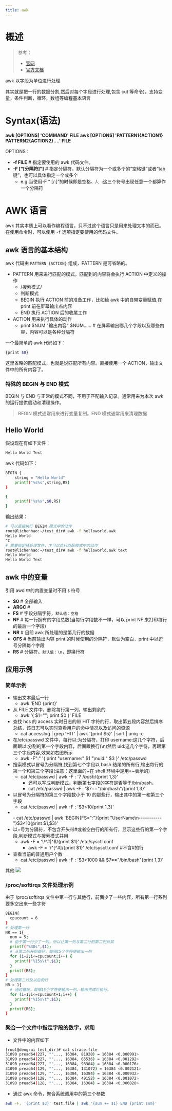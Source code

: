 ```yaml
---
title: awk
---
```


# 概述

> 参考：
> - [官网](https://www.gnu.org/software/gawk/)
> - [官方文档](https://www.gnu.org/software/gawk/manual/gawkinet/)

awk 以字段为单位进行处理

其实就是把一行的数据分割,然后对每个字段进行处理,包含 cut 等命令)，支持变量，条件判断，循环，数组等编程基本语言

# Syntax(语法)

**awk \[OPTIONS] 'COMMAND' FILE**
**awk \[OPTIONS] 'PATTERN1{ACTION1} PATTERN2{ACTION2}....' FILE**

OPTIONS：

- **-f FILE** # 指定要使用的 awk 代码文件。
- **-F \[“\[分隔符]”]** # 指定分隔符，默认分隔符为一个或多个的“空格键”或者“tab 键”，也可以具体指定一个或多个
  - e.g.当使用-F “ \[/:]”的时候即是空格、/、:这三个符号出现任意一个都算作一个分隔符

# AWK 语言

awk 其实本质上可以看作编程语言，只不过这个语言只是用来处理文本的而已。在使用命令时，可以使用 `-f` 选项指定要使用的代码文件。

## awk 语言的基本结构

awk 代码由 `PATTERN {ACTION}` 组成，PATTERN 是可省略的。

- PATTERN 用来进行匹配的模式，匹配到的内容将会执行 ACTION 中定义的操作
  - /搜索模式/
  - 判断模式
  - BEGIN 执行 ACTION 前的准备工作，比如给 awk 中的自带变量赋值,在 print 前在屏幕输出点内容
  - END 执行 ACTION 后的收尾工作
- ACTION 用来执行具体的动作
  - print $NUM "输出内容" $NUM...... # 在屏幕输出哪几个字段以及哪些内容，内容可以是各种分隔符

一个最简单的 awk 代码如下：

```bash
{print $0}
```

这里省略的匹配模式，也就是说匹配所有内容。直接使用一个 ACTION，输出文件中的所有内容了。

### 特殊的 BEGIN 与 END 模式

BEGIN 与 END 与正常的模式不同，不用于匹配输入记录。通常用来为本次 awk 的运行提供启动和清理操作。

> BEGIN 模式通常用来进行变量复制。END 模式通常用来清理数据

## Hello World

假设现在有如下文件：

```bash
Hello World Text
```

awk 代码如下：

```bash
BEGIN {
    string = "Hello World"
    printf("%s%s",string,RS)
}

{
    printf("%s%s",$0,RS)
}
```

输出结果：

```bash
# 可以直接执行 BEGIN 模式中的动作
root@lichenhao:~/test_dir# awk -f helloworld.awk
Hello World
^C
# 需要指定待处理文件，才可以执行匹配模式中的动作
root@lichenhao:~/test_dir# awk -f helloworld.awk text
Hello World
Hello World Text
```

## awk 中的变量

引用 awd 中的内置变量时不用 `$` 符号

- **$0** # 全部输入
- **ARGC** #
- **FS** # 字段分隔字符，`默认值：空格`
- **NF** # 每一行拥有的字段总数(当每行字段数不一样，可以 print NF 来打印每行的最后一个字段)
- **NR** # 目前 awk 所处理的是第几行的数据
- **OFS** # 当前输出内容 print 的时候使用的分隔符，默认为空白，print 中以逗号分隔每个字段
- **RS** # 分隔符。`默认值：\n`，即换行符

## 应用示例

### 简单示例

- 输出文本最后一行
  - awk 'END {print}'
- 从 FILE 文件中，删除每行第一列，输出剩余的
  - awk '{ $1=""; print $0 }' FILE
- 查找 hcs 的 access 实时日志的带 HIT 字符的行，取出第五段内容然后排序总结，该日志可以实时查看用户的命中情况以及访问的资源
  - cat accesslog | grep 'HIT' | awk '{print $5}' | sort | uniq -c
- 在/etc/passwd 文件中，每行以:为分隔符，打印 username:这几个字符，后面跟以:分割的第一个字段内容，后面跟换行(\n)然后 uid:这几个字符，再跟第三个字段内容,效果如右图所示
  - awk -F":" '{ print "username:" $1 "\nuid:" $3 }' /etc/passwd
- 搜索模式以冒号为分隔符,找到第七个字段以 bash 结尾的所有行,输出每行的第一个和第三个字段(注意：这里面的~在 shell 环境中是用=~表示的)
  - cat /etc/passwd | awk -F : '$7~/bash$/{print $1,$3}'
    - 还可以写成判断模式，判断第七字段的字符是否等于/bin/bash，
    - cat /etc/passwd | awk -F : '$7=="/bin/bash"/{print $1,$3}'
- 以冒号为分隔符的第三个字段数小于 10 的那些行，输出其中的第一和第三个字段
  - cat /etc/passwd | awk -F : '$3<10{print $1,$3}'
- <br />
   - cat /etc/passwd | awk 'BEGIN{FS=":"}{print "UserName\n-----------"}$3<10{print $1,$3}'
- 以=号为分隔符，不包含开头带#或者空白行的所有行，显示这些行的第一个字段,判断模式与搜索模式并用
  - awk -F = '!/^#|^$/{print $1}' /etc/sysctl.conf
    - awk -F = '/^\[^#]/{print $1}' /etc/sysctl.conf #不含#的行
- 查看当前的普通用户个数
  - cat /etc/passwd | awk -F : '$3>1000 && $7=="/bin/bash"{print $1,$3}'

其他
![](https://notes-learning.oss-cn-beijing.aliyuncs.com/aokdnm/1616166312890-e4478d40-8a1b-4f08-a348-81ee7c69c9e0.jpeg)

### /proc/softirqs 文件处理示例

由于 /proc/softirqs 文件中第一行与其他行，前面少了一些内容，所有第一行系列要多空出来一些字符

```bash
BEGIN{
  cpucount = 6
}
# 处理第一行
NR == 1{
  num = 5;
  # 由于第一行少了一列，所以让第一列与第二行的第二列对其
  printf("%30s",$1);
  # 从第二列开始循环，每隔15个字符便输出一列
  for (i=2;i<=cpucount;i++) {
    printf("%15s\t",$i);
  }
  printf(RS);
}
# 处理第二行及以后的行
NR > 1{
  # 通过循环，每隔15个字符便输出一列。输出完成后换行。
  for (i=1;i<=cpucount+1;i++) {
    printf("%15s\t",$i);
  }
  printf(RS);
}
```

### 聚合一个文件中指定字段的数字，求和

- 文件中的内容如下

```bash
[root@dengrui test_dir]# cat strace.file
31090 pread64(227, ""..., 16384, 81920) = 16384 <0.000991>
31090 pread64(227, ""..., 16384, 65536) = 16384 <0.001292>
31090 pread64(227, ""..., 16384, 98304) = 16384 <0.000176>
31090 pread64(129, ""..., 16384, 131072) = 16384 <0.002121>
31090 pread64(129, ""..., 16384, 16384) = 16384 <0.000932>
31090 pread64(128, ""..., 16384, 49152) = 16384 <0.001072>
31090 pread64(128, ""..., 16384, 16384) = 16384 <0.000820>
```

- 通过 awk 命令，聚合系统调用中的第三个参数

```bash
awk -F, '{print $3}' test.file | awk '{sum += $1} END {print sum}'
```

